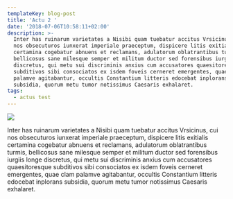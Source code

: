 ```yaml
---
templateKey: blog-post
title: 'Actu 2 '
date: '2018-07-06T10:58:11+02:00'
description: >-
  Inter has ruinarum varietates a Nisibi quam tuebatur accitus Vrsicinus, cui
  nos obsecuturos iunxerat imperiale praeceptum, dispicere litis exitialis
  certamina cogebatur abnuens et reclamans, adulatorum oblatrantibus turmis,
  bellicosus sane milesque semper et militum ductor sed forensibus iurgiis longe
  discretus, qui metu sui discriminis anxius cum accusatores quaesitoresque
  subditivos sibi consociatos ex isdem foveis cerneret emergentes, quae clam
  palamve agitabantur, occultis Constantium litteris edocebat inplorans
  subsidia, quorum metu tumor notissimus Caesaris exhalaret.
tags:
  - actus test
---
```

![](/img/img_20170417_191205.jpg)

Inter has ruinarum varietates a Nisibi quam tuebatur accitus Vrsicinus, cui nos obsecuturos iunxerat imperiale praeceptum, dispicere litis exitialis certamina cogebatur abnuens et reclamans, adulatorum oblatrantibus turmis, bellicosus sane milesque semper et militum ductor sed forensibus iurgiis longe discretus, qui metu sui discriminis anxius cum accusatores quaesitoresque subditivos sibi consociatos ex isdem foveis cerneret emergentes, quae clam palamve agitabantur, occultis Constantium litteris edocebat inplorans subsidia, quorum metu tumor notissimus Caesaris exhalaret.
